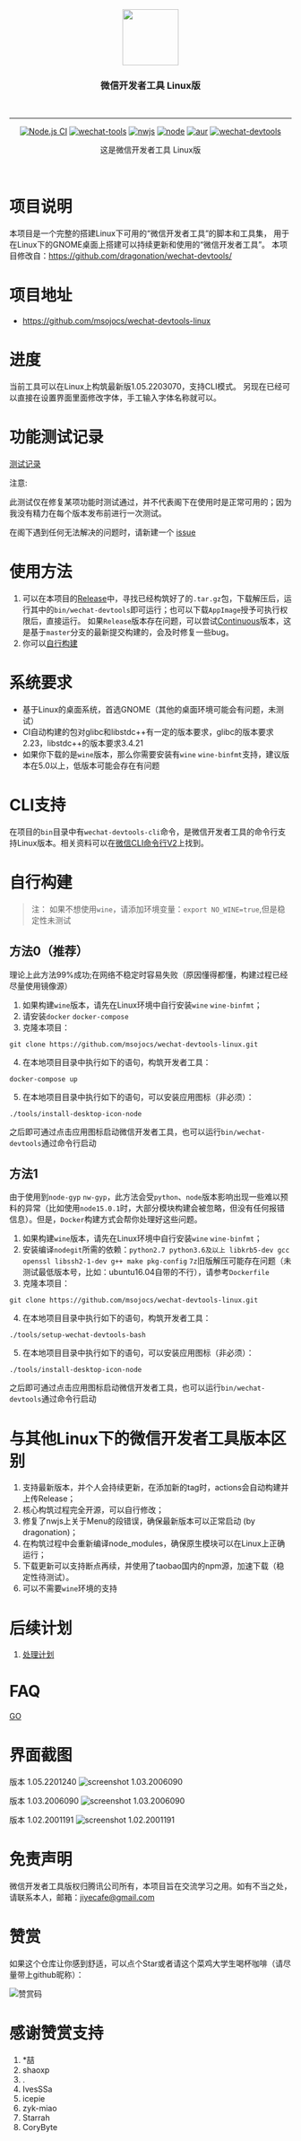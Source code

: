 
  
<div align="center">

  <img src="./res/icons/wechat-devtools.png" height="100px" width="100px"/>

  <h3>微信开发者工具 Linux版</h3>
  <br>

----

[![Node.js CI](https://github.com/msojocs/wechat-devtools-linux/actions/workflows/release.yml/badge.svg)](https://github.com/msojocs/wechat-devtools-linux/actions/workflows/release.yml)
[![wechat-tools](https://img.shields.io/badge/wechat--devtools-1.05.2204250-yellow)](https://developers.weixin.qq.com/miniprogram/dev/devtools/download.html)
[![nwjs](https://img.shields.io/badge/nwjs-0.55.0-green)](https://nwjs.io/downloads/)
[![node](https://img.shields.io/badge/node-16.4.2-orange)](https://nodejs.org/en/)
[![aur](https://img.shields.io/aur/version/wechat-devtools)](https://aur.archlinux.org/packages/wechat-devtools)
[![wechat-devtools](https://snapcraft.io/wechat-devtools/badge.svg)](https://snapcraft.io/wechat-devtools)

  这是微信开发者工具 Linux版
  

  <br>
</div>

# 项目说明

本项目是一个完整的搭建Linux下可用的“微信开发者工具”的脚本和工具集，
用于在Linux下的GNOME桌面上搭建可以持续更新和使用的“微信开发者工具”。
本项目修改自：https://github.com/dragonation/wechat-devtools/

# 项目地址
* https://github.com/msojocs/wechat-devtools-linux

# 进度

当前工具可以在Linux上构筑最新版1.05.2203070，支持CLI模式。
另现在已经可以直接在设置界面里面修改字体，手工输入字体名称就可以。

# 功能测试记录

[测试记录](docs/Features.MD)

注意: 

此测试仅在修复某项功能时测试通过，并不代表阁下在使用时是正常可用的；因为我没有精力在每个版本发布前进行一次测试。

在阁下遇到任何无法解决的问题时，请新建一个 [issue](https://github.com/msojocs/wechat-web-devtools-linux/issues/new/choose)

# 使用方法

1. 可以在本项目的[Release](https://github.com/msojocs/wechat-devtools-linux/releases)中，寻找已经构筑好了的`.tar.gz`包，下载解压后，运行其中的`bin/wechat-devtools`即可运行；也可以下载`AppImage`授予可执行权限后，直接运行。
如果`Release`版本存在问题，可以尝试[Continuous](https://github.com/msojocs/wechat-web-devtools-linux/releases/tag/continuous)版本，这是基于`master`分支的最新提交构建的，会及时修复一些bug。
2. 你可以[自行构建](#自行构建)


# 系统要求

* 基于Linux的桌面系统，首选GNOME（其他的桌面环境可能会有问题，未测试）
* CI自动构建的包对glibc和libstdc++有一定的版本要求，glibc的版本要求2.23，libstdc++的版本要求3.4.21
* 如果你下载的是`wine`版本，那么你需要安装有`wine` `wine-binfmt`支持，建议版本在5.0以上，低版本可能会存在有问题

# CLI支持

在项目的`bin`目录中有`wechat-devtools-cli`命令，是微信开发者工具的命令行支持Linux版本。相关资料可以在[微信CLI命令行V2](https://developers.weixin.qq.com/miniprogram/dev/devtools/cli.html)上找到。

# 自行构建

> 注：
> 如果不想使用`wine`，请添加环境变量：`export NO_WINE=true`,但是稳定性未测试

## 方法0（推荐）

理论上此方法99%成功;在网络不稳定时容易失败（原因懂得都懂，构建过程已经尽量使用镜像源）

1. 如果构建`wine`版本，请先在Linux环境中自行安装`wine` `wine-binfmt`；
2. 请安装`docker` `docker-compose`
3. 克隆本项目：
```
git clone https://github.com/msojocs/wechat-devtools-linux.git
```
4. 在本地项目目录中执行如下的语句，构筑开发者工具：
```
docker-compose up
```
5. 在本地项目目录中执行如下的语句，可以安装应用图标（非必须）：
```
./tools/install-desktop-icon-node
```

之后即可通过点击应用图标启动微信开发者工具，也可以运行`bin/wechat-devtools`通过命令行启动

## 方法1

由于使用到`node-gyp` `nw-gyp`，此方法会受`python`、`node`版本影响出现一些难以预料的异常（比如使用`node15.0.1`时，大部分模块构建会被忽略，但没有任何报错信息）。但是，`Docker`构建方式会帮你处理好这些问题。

1. 如果构建`wine`版本，请先在Linux环境中自行安装`wine` `wine-binfmt`；
2. 安装编译`nodegit`所需的依赖：`python2.7 python3.6及以上 libkrb5-dev gcc openssl libssh2-1-dev g++ make pkg-config`  `7z`旧版解压可能存在问题（未测试最低版本号，比如：ubuntu16.04自带的不行），请参考`Dockerfile`
3. 克隆本项目：
```
git clone https://github.com/msojocs/wechat-devtools-linux.git
```
4. 在本地项目目录中执行如下的语句，构筑开发者工具：
```
./tools/setup-wechat-devtools-bash
```
5. 在本地项目目录中执行如下的语句，可以安装应用图标（非必须）：
```
./tools/install-desktop-icon-node
```

之后即可通过点击应用图标启动微信开发者工具，也可以运行`bin/wechat-devtools`通过命令行启动

# 与其他Linux下的微信开发者工具版本区别

1. 支持最新版本，并个人会持续更新，在添加新的tag时，actions会自动构建并上传Release；
2. 核心构筑过程完全开源，可以自行修改；
3. 修复了nwjs上关于Menu的段错误，确保最新版本可以正常启动 (by dragonation)；
4. 在构筑过程中会重新编译node_modules，确保原生模块可以在Linux上正确运行；
5. 下载更新可以支持断点再续，并使用了taobao国内的npm源，加速下载（稳定性待测试）。
6. 可以不需要`wine`环境的支持

# 后续计划

1. [处理计划](https://github.com/msojocs/wechat-devtools-linux/projects?type=beta)

# FAQ
[GO](docs/FAQ.MD)

# 界面截图

版本 1.05.2201240
![screenshot 1.03.2006090](res/screenshots/1.05.2201240.png)

版本 1.03.2006090
![screenshot 1.03.2006090](res/screenshots/1.03.2006090.jpg)

版本 1.02.2001191
![screenshot 1.02.2001191](res/screenshots/1.02.2001191.jpg)

# 免责声明

微信开发者工具版权归腾讯公司所有，本项目旨在交流学习之用。如有不当之处，请联系本人，邮箱：jiyecafe@gmail.com

# 赞赏
  如果这个仓库让你感到舒适，可以点个Star或者请这个菜鸡大学生喝杯咖啡（请尽量带上github昵称）：

  ![赞赏码](https://user-images.githubusercontent.com/20937135/154661198-93854dc1-c8ba-4c97-a7ab-9f8de26c0226.png)

# 感谢赞赏支持
  1. *喆
  2. shaoxp
  3. .
  4. IvesSSa
  5. icepie
  6. zyk-miao
  7. Starrah
  8. CoryByte
